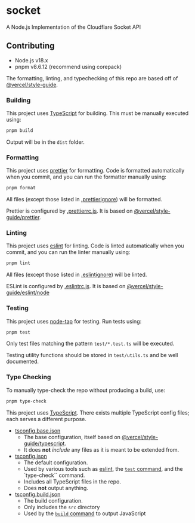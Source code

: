 # socket

A Node.js Implementation of the Cloudflare Socket API

## Contributing

- Node.js v18.x
- pnpm v8.6.12 (recommend using corepack)

The formatting, linting, and typechecking of this repo are based off of [@vercel/style-guide](https://github.com/vercel/style-guide).

### Building

This project uses [TypeScript](https://www.typescriptlang.org/) for building. This must be manually executed using:

```sh
pnpm build
```

Output will be in the `dist` folder.

### Formatting

This project uses [prettier](https://prettier.io/) for formatting. Code is formatted automatically when you commit, and you can run the formatter manually using:

```sh
pnpm format
```

All files (except those listed in [.prettierignore](./.prettierignore)) will be formatted.

Prettier is configured by [.prettierrc.js](./.prettierrc.js). It is based on [@vercel/style-guide/prettier](https://github.com/vercel/style-guide#prettier).

### Linting

This project uses [eslint](https://eslint.org/) for linting. Code is linted automatically when you commit, and you can run the linter manually using:

```sh
pnpm lint
```

All files (except those listed in [.eslintignore](./.eslintignore)) will be linted.

ESLint is configured by [.eslintrc.js](./.eslintrc.js). It is based on [@vercel/style-guide/eslint/node](https://github.com/vercel/style-guide#eslint)

### Testing

This project uses [node-tap](https://node-tap.org/) for testing. Run tests using:

```sh
pnpm test
```

Only test files matching the pattern `test/*.test.ts` will be executed.

Testing utility functions should be stored in `test/utils.ts` and be well documented.

### Type Checking

To manually type-check the repo without producing a build, use:

```sh
pnpm type-check
```

This project uses [TypeScript](https://www.typescriptlang.org/). There exists multiple TypeScript config files; each serves a different purpose.

- [tsconfig.base.json](./tsconfig.base.json)
  - The base configuration, itself based on [@vercel/style-guide/typescript](https://github.com/vercel/style-guide#typescript).
  - It does **not** _include_ any files as it is meant to be extended from.
- [tsconfig.json](./tsconfig.json)
  - The default configuration.
  - Used by various tools such as [eslint](#linting), the [`test` command](#testing), and the `type-check`` command.
  - Includes all TypeScript files in the repo.
  - Does **not** output anything.
- [tsconfig.build.json](./tsconfig.build.json)
  - The build configuration.
  - Only includes the `src` directory
  - Used by the [`build` command](#building) to output JavaScript
